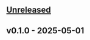 <a name="unreleased"></a>
## [Unreleased]


<a name="v0.1.0"></a>
## v0.1.0 - 2025-05-01

[Unreleased]: https://github.com/alirostami1/gdrive-webdav/compare/v0.1.0...HEAD
